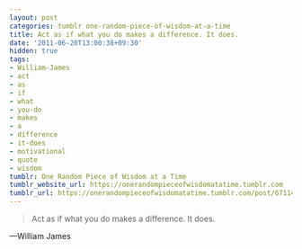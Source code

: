 ```yaml
---
layout: post
categories: tumblr one-random-piece-of-wisdom-at-a-time
title: Act as if what you do makes a difference. It does.
date: '2011-06-20T13:00:38+09:30'
hidden: true
tags:
- William-James
- act
- as
- if
- what
- you-do
- makes
- a
- difference
- it-does
- motivational
- quote
- wisdom
tumblr: One Random Piece of Wisdom at a Time
tumblr_website_url: https://onerandompieceofwisdomatatime.tumblr.com
tumblr_url: https://onerandompieceofwisdomatatime.tumblr.com/post/6711499314/act-as-if-what-you-do-makes-a-difference-it-does
---
```

> Act as if what you do makes a difference. It does.

—William James
